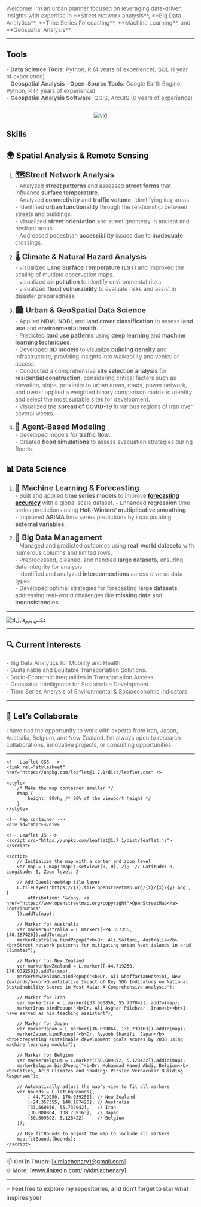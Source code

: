 
<span style="font-size: 15px; color: #666666;">
    Welcome! I'm an urban planner focused on leveraging data-driven insights with expertise in **Street Network analysis**, **Big Data Analytics**, **Time Series Forecasting**, **Machine Learning**, and **Geospatial Analysis**.
</span>


---

## **Tools**
<span style="font-size: 15px; color: #666666;">- **Data Science Tools**: Python, R (4 years of experience), SQL (1 year of experience)  
<span style="font-size: 15px; color: #666666;">- **Geospatial Analysis - Open-Source Tools**: Google Earth Engine, Python, R (4 years of experience)  
<span style="font-size: 15px; color: #666666;">- **Geospatial Analysis Software**: QGIS, ArcGIS (6 years of experience)

---
<div style="text-align: center;">
    <img src="https://github.com/user-attachments/assets/60ab2699-28fe-4929-8964-6b86264e35c3" alt="vid">
</div>



## **Skills**
## **🌍 Spatial Analysis & Remote Sensing**
1. <span style="font-size: 20px; color: #333333;">**🗺️Street Network Analysis**  
<span style="font-size: 15px; color: #666666;">- Analyzed **street patterns** and assessed **street forms** that influence **surface temperature**.</span>  
<span style="font-size: 15px; color: #666666;">- Analyzed **connectivity** and **traffic volume**, identifying key areas.</span>  
<span style="font-size: 15px; color: #666666;">- Identified **urban functionality** through the relationship between streets and buildings.</span>  
<span style="font-size: 15px; color: #666666;">- Visualized **street orientation** and street geometry in ancient and hesitant areas.</span>  
<span style="font-size: 15px; color: #666666;">- Addressed pedestrian **accessibility** issues due to **inadequate** crossings.</span>

   
3. <span style="font-size: 20px; color: #333333;">**🌡️ Climate & Natural Hazard Analysis**  
   <span style="font-size: 15px; color: #666666;">- visualized **Land Surface Temperature (LST)** and improved the scaling of multiple observation maps.  
   <span style="font-size: 15px; color: #666666;">- visualized **air pollution** to identify environmental risks.  
   <span style="font-size: 15px; color: #666666;">- visualized **flood vulnerability** to evaluate risks and assist in disaster preparedness.

4. <span style="font-size: 20px; color: #333333;">**🏙️ Urban & GeoSpatial Data Science**  
<span style="font-size: 15px; color: #666666;">- Applied **NDVI**, **NDBI**, and **land cover classification** to assess **land use** and **environmental health**.</span>  
<span style="font-size: 15px; color: #666666;">- Predicted **land use patterns** using **deep learning** and **machine learning techniques**.</span>  
<span style="font-size: 15px; color: #666666;">- Developed **3D models** to visualize **building density** and infrastructure, providing insights into walkability and vehicular access.</span>  
<span style="font-size: 15px; color: #666666;">- Conducted a comprehensive **site selection analysis** for **residential construction**, considering critical factors such as elevation, slope, proximity to urban areas, roads, power network, and rivers; applied a weighted binary comparison matrix to identify and select the most suitable sites for development.</span>  
<span style="font-size: 15px; color: #666666;">- Visualized the **spread of COVID-19** in various regions of Iran over several weeks.</span>


5. <span style="font-size: 20px; color: #333333;">**🚗 Agent-Based Modeling**  
   <span style="font-size: 15px; color: #666666;">- Developed models for **traffic flow**.  
   <span style="font-size: 15px; color: #666666;">- Created **flood simulations** to assess evacuation strategies during floods.

## **📊 Data Science**

1. <span style="font-size: 20px; color: #333333;">**🤖 Machine Learning & Forecasting**  
   <span style="font-size: 15px; color: #666666;">- Built and applied <strong>time series models</strong> to improve <strong><a href="https://github.com/kimiachenari/Machine-learning-Time-series-models" target="_blank">forecasting accuracy</a></strong> with a global scale dataset. 
   <span style="font-size: 15px; color: #666666;">- Enhanced **regression** time series predictions using **Holt-Winters’ multiplicative smoothing**.  
   <span style="font-size: 15px; color: #666666;">- Improved **ARIMA** time series predictions by incorporating **external variables**.

2. <span style="font-size: 20px; color: #333333;">**💾 Big Data Management**  
   <span style="font-size: 15px; color: #666666;">- Managed and predicted outcomes using **real-world datasets** with numerous columns and limited rows.  
   <span style="font-size: 15px; color: #666666;">- Preprocessed, cleaned, and handled **large datasets**, ensuring data integrity for analysis.  
   <span style="font-size: 15px; color: #666666;">- Identified and analyzed **interconnections** across diverse data types.  
   <span style="font-size: 15px; color: #666666;">- Developed optimal strategies for forecasting **large datasets**, addressing real-world challenges like **missing data** and **inconsistencies**.


---

![عکس پروفایل4](https://github.com/user-attachments/assets/5ec174e5-7948-41d7-a26e-acf6b8f46bc9)

---

## 🔍 Current Interests

<span style="font-size: 15px; color: #666666;">- Big Data Analytics for Mobility and Health.</span><br>
<span style="font-size: 15px; color: #666666;">- Sustainable and Equitable Transportation Solutions.</span><br>
<span style="font-size: 15px; color: #666666;">- Socio-Economic Inequalities in Transportation Access.</span><br>
<span style="font-size: 15px; color: #666666;">- Geospatial Intelligence for Sustainable Development.</span><br>
<span style="font-size: 15px; color: #666666;">- Time Series Analysis of Environmental & Socioeconomic Indicators.</span>



---

## 🤝 Let’s Collaborate

<span style="font-size: 15px; color: #666666;">I have had the opportunity to work with experts from Iran, Japan, Australia, Belgium, and New Zealand. I’m always open to research collaborations, innovative projects, or consulting opportunities. 


---
<!DOCTYPE html>
<html lang="en">
<head>
    <meta charset="UTF-8">
    <meta name="viewport" content="width=device-width, initial-scale=1.0">
    <title>Interactive World Map</title>

    <!-- Leaflet CSS -->
    <link rel="stylesheet" href="https://unpkg.com/leaflet@1.7.1/dist/leaflet.css" />

    <style>
        /* Make the map container smaller */
        #map {
            height: 80vh; /* 80% of the viewport height */
        }
    </style>
</head>
<body>

    <!-- Map container -->
    <div id="map"></div>

    <!-- Leaflet JS -->
    <script src="https://unpkg.com/leaflet@1.7.1/dist/leaflet.js"></script>

    <script>
        // Initialize the map with a center and zoom level
        var map = L.map('map').setView([0, 0], 2);  // Latitude: 0, Longitude: 0, Zoom level: 2

        // Add OpenStreetMap tile layer
        L.tileLayer('https://{s}.tile.openstreetmap.org/{z}/{x}/{y}.png', {
            attribution: '&copy; <a href="https://www.openstreetmap.org/copyright">OpenStreetMap</a> contributors'
        }).addTo(map);

        // Marker for Australia
        var markerAustralia = L.marker([-24.357355, 140.187420]).addTo(map); 
        markerAustralia.bindPopup("<b>Dr. Ali Soltani, Australia</b><br>Street network patterns for mitigating urban heat islands in arid climates");

        // Marker for New Zealand
        var markerNewZealand = L.marker([-44.719250, 170.039250]).addTo(map); 
        markerNewZealand.bindPopup("<b>Dr. Ali GhaffarianHoseini, New Zealand</b><br>Quantitative Impact of Key SDG Indicators on National Sustainability Scores in West Asia: A Comprehensive Analysis");

        // Marker for Iran
        var markerIran = L.marker([33.560856, 55.737042]).addTo(map); 
        markerIran.bindPopup("<b>Dr. Ali Asghar Pilehvar, Iran</b><br>I have served as his teaching assistant");

        // Marker for Japan
        var markerJapan = L.marker([36.000864, 138.739163]).addTo(map); 
        markerJapan.bindPopup("<b>Dr. Ayyoob Sharifi, Japan</b><br>Forecasting sustainable development goals scores by 2030 using machine learning models");

        // Marker for Belgium
        var markerBelgium = L.marker([50.609892, 5.128422]).addTo(map); 
        markerBelgium.bindPopup("<b>Dr. Mohammad Hamed Abdi, Belgium</b><br>Cities, Arid Climates and Shading: Persian Vernacular Building Responses");

        // Automatically adjust the map's view to fit all markers
        var bounds = L.latLngBounds([
            [-44.719250, 170.039250], // New Zealand
            [-24.357355, 140.187420], // Australia
            [33.560856, 55.737042],   // Iran
            [36.000864, 138.739163],  // Japan
            [50.609892, 5.128422]     // Belgium
        ]);

        // Use fitBounds to adjust the map to include all markers
        map.fitBounds(bounds);
    </script>

</body>
</html>


---
<span style="font-size: 15px; color: #666666;">📫 **Get in Touch**: [kimiachenary1@gmail.com]  
<span style="font-size: 15px; color: #666666;">🌐 **More**: [www.linkedin.com/in/kimiachenary]

---

<span style="font-size: 15px; color: #666666;">⭐ **Feel free to explore my repositories, and don’t forget to star what inspires you!**


